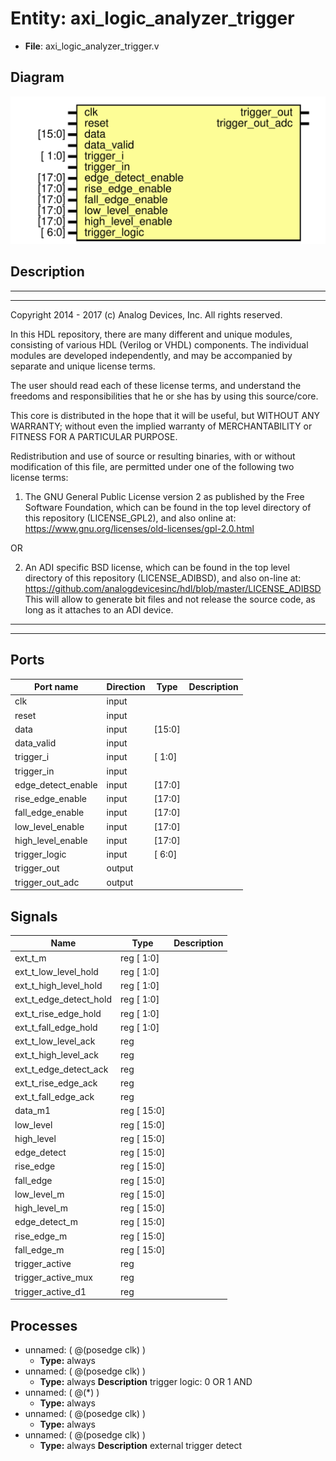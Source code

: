# Entity: axi_logic_analyzer_trigger

- **File**: axi_logic_analyzer_trigger.v
## Diagram

![Diagram](axi_logic_analyzer_trigger.svg "Diagram")
## Description

 ***************************************************************************
 ***************************************************************************
 Copyright 2014 - 2017 (c) Analog Devices, Inc. All rights reserved.

 In this HDL repository, there are many different and unique modules, consisting
 of various HDL (Verilog or VHDL) components. The individual modules are
 developed independently, and may be accompanied by separate and unique license
 terms.

 The user should read each of these license terms, and understand the
 freedoms and responsibilities that he or she has by using this source/core.

 This core is distributed in the hope that it will be useful, but WITHOUT ANY
 WARRANTY; without even the implied warranty of MERCHANTABILITY or FITNESS FOR
 A PARTICULAR PURPOSE.

 Redistribution and use of source or resulting binaries, with or without modification
 of this file, are permitted under one of the following two license terms:

   1. The GNU General Public License version 2 as published by the
      Free Software Foundation, which can be found in the top level directory
      of this repository (LICENSE_GPL2), and also online at:
      <https://www.gnu.org/licenses/old-licenses/gpl-2.0.html>

 OR

   2. An ADI specific BSD license, which can be found in the top level directory
      of this repository (LICENSE_ADIBSD), and also on-line at:
      https://github.com/analogdevicesinc/hdl/blob/master/LICENSE_ADIBSD
      This will allow to generate bit files and not release the source code,
      as long as it attaches to an ADI device.

 ***************************************************************************
 ***************************************************************************

## Ports

| Port name          | Direction | Type   | Description |
| ------------------ | --------- | ------ | ----------- |
| clk                | input     |        |             |
| reset              | input     |        |             |
| data               | input     | [15:0] |             |
| data_valid         | input     |        |             |
| trigger_i          | input     | [ 1:0] |             |
| trigger_in         | input     |        |             |
| edge_detect_enable | input     | [17:0] |             |
| rise_edge_enable   | input     | [17:0] |             |
| fall_edge_enable   | input     | [17:0] |             |
| low_level_enable   | input     | [17:0] |             |
| high_level_enable  | input     | [17:0] |             |
| trigger_logic      | input     | [ 6:0] |             |
| trigger_out        | output    |        |             |
| trigger_out_adc    | output    |        |             |
## Signals

| Name                   | Type            | Description |
| ---------------------- | --------------- | ----------- |
| ext_t_m                | reg     [  1:0] |             |
| ext_t_low_level_hold   | reg     [  1:0] |             |
| ext_t_high_level_hold  | reg     [  1:0] |             |
| ext_t_edge_detect_hold | reg     [  1:0] |             |
| ext_t_rise_edge_hold   | reg     [  1:0] |             |
| ext_t_fall_edge_hold   | reg     [  1:0] |             |
| ext_t_low_level_ack    | reg             |             |
| ext_t_high_level_ack   | reg             |             |
| ext_t_edge_detect_ack  | reg             |             |
| ext_t_rise_edge_ack    | reg             |             |
| ext_t_fall_edge_ack    | reg             |             |
| data_m1                | reg     [ 15:0] |             |
| low_level              | reg     [ 15:0] |             |
| high_level             | reg     [ 15:0] |             |
| edge_detect            | reg     [ 15:0] |             |
| rise_edge              | reg     [ 15:0] |             |
| fall_edge              | reg     [ 15:0] |             |
| low_level_m            | reg     [ 15:0] |             |
| high_level_m           | reg     [ 15:0] |             |
| edge_detect_m          | reg     [ 15:0] |             |
| rise_edge_m            | reg     [ 15:0] |             |
| fall_edge_m            | reg     [ 15:0] |             |
| trigger_active         | reg             |             |
| trigger_active_mux     | reg             |             |
| trigger_active_d1      | reg             |             |
## Processes
- unnamed: ( @(posedge clk) )
  - **Type:** always
- unnamed: ( @(posedge clk) )
  - **Type:** always
**Description**
 trigger logic:  0 OR  1 AND 
- unnamed: ( @(*) )
  - **Type:** always
- unnamed: ( @(posedge clk) )
  - **Type:** always
- unnamed: ( @(posedge clk) )
  - **Type:** always
**Description**
 external trigger detect 
